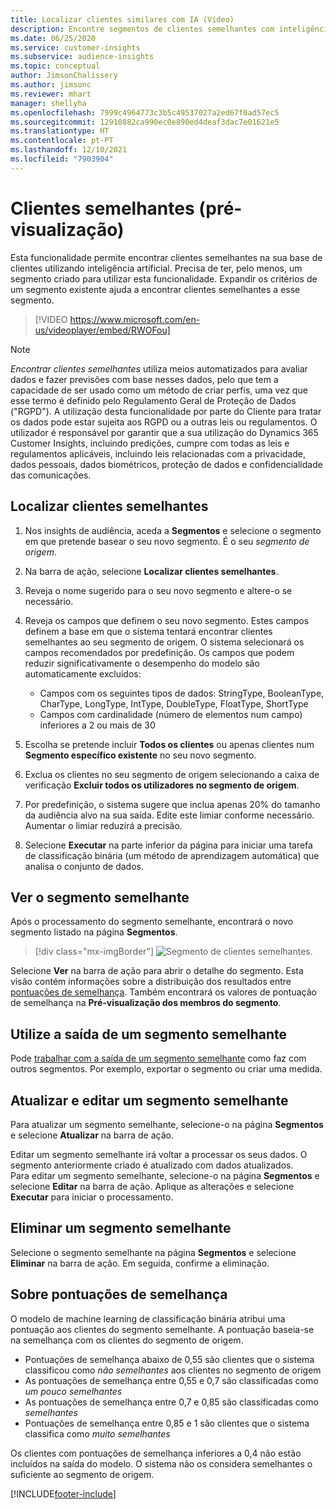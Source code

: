```yaml
---
title: Localizar clientes similares com IA (Vídeo)
description: Encontre segmentos de clientes semelhantes com inteligência artificial.
ms.date: 06/25/2020
ms.service: customer-insights
ms.subservice: audience-insights
ms.topic: conceptual
author: JimsonChalissery
ms.author: jimsonc
ms.reviewer: mhart
manager: shellyha
ms.openlocfilehash: 7999c4964773c3b5c49537027a2ed67f0ad57ec5
ms.sourcegitcommit: 12910882ca990ec0e890ed4deaf3dac7e01621e5
ms.translationtype: HT
ms.contentlocale: pt-PT
ms.lasthandoff: 12/10/2021
ms.locfileid: "7903904"
---
```

# <a name="similar-customers-preview"></a>Clientes semelhantes (pré-visualização)

Esta funcionalidade permite encontrar clientes semelhantes na sua base de clientes utilizando inteligência artificial. Precisa de ter, pelo menos, um segmento criado para utilizar esta funcionalidade. Expandir os critérios de um segmento existente ajuda a encontrar clientes semelhantes a esse segmento.

> [!VIDEO https://www.microsoft.com/en-us/videoplayer/embed/RWOFou]

> [!NOTE]
> *Encontrar clientes semelhantes* utiliza meios automatizados para avaliar dados e fazer previsões com base nesses dados, pelo que tem a capacidade de ser usado como um método de criar perfis, uma vez que esse termo é definido pelo Regulamento Geral de Proteção de Dados ("RGPD"). A utilização desta funcionalidade por parte do Cliente para tratar os dados pode estar sujeita aos RGPD ou a outras leis ou regulamentos. O utilizador é responsável por garantir que a sua utilização do Dynamics 365 Customer Insights, incluindo predições, cumpre com todas as leis e regulamentos aplicáveis, incluindo leis relacionadas com a privacidade, dados pessoais, dados biométricos, proteção de dados e confidencialidade das comunicações.

## <a name="finding-similar-customers"></a>Localizar clientes semelhantes

1. Nos insights de audiência, aceda a **Segmentos** e selecione o segmento em que pretende basear o seu novo segmento. É o seu *segmento de origem*.

1. Na barra de ação, selecione **Localizar clientes semelhantes**.

1. Reveja o nome sugerido para o seu novo segmento e altere-o se necessário.

1. Reveja os campos que definem o seu novo segmento. Estes campos definem a base em que o sistema tentará encontrar clientes semelhantes ao seu segmento de origem. O sistema selecionará os campos recomendados por predefinição.
  Os campos que podem reduzir significativamente o desempenho do modelo são automaticamente excluídos:
  
   - Campos com os seguintes tipos de dados: StringType, BooleanType, CharType, LongType, IntType, DoubleType, FloatType, ShortType
   - Campos com cardinalidade (número de elementos num campo) inferiores a 2 ou mais de 30

1. Escolha se pretende incluir **Todos os clientes** ou apenas clientes num **Segmento específico existente** no seu novo segmento.

1. Exclua os clientes no seu segmento de origem selecionando a caixa de verificação **Excluir todos os utilizadores no segmento de origem**.

1. Por predefinição, o sistema sugere que inclua apenas 20% do tamanho da audiência alvo na sua saída. Edite este limiar conforme necessário. Aumentar o limiar reduzirá a precisão.

1. Selecione **Executar** na parte inferior da página para iniciar uma tarefa de classificação binária (um método de aprendizagem automática) que analisa o conjunto de dados.

## <a name="view-the-similar-segment"></a>Ver o segmento semelhante

Após o processamento do segmento semelhante, encontrará o novo segmento listado na página **Segmentos**.

> [!div class="mx-imgBorder"]
> ![Segmento de clientes semelhantes.](media/expanded-segment.png "Segmento de clientes semelhantes")

Selecione **Ver** na barra de ação para abrir o detalhe do segmento. Esta visão contém informações sobre a distribuição dos resultados entre [pontuações de semelhança](#about-similarity-scores). Também encontrará os valores de pontuação de semelhança na **Pré-visualização dos membros do segmento**.

## <a name="use-the-output-of-a-similar-segment"></a>Utilize a saída de um segmento semelhante

Pode [trabalhar com a saída de um segmento semelhante](segments.md) como faz com outros segmentos. Por exemplo, exportar o segmento ou criar uma medida.

## <a name="refresh-and-edit-a-similar-segment"></a>Atualizar e editar um segmento semelhante

Para atualizar um segmento semelhante, selecione-o na página **Segmentos** e selecione **Atualizar** na barra de ação.

Editar um segmento semelhante irá voltar a processar os seus dados. O segmento anteriormente criado é atualizado com dados atualizados.    
Para editar um segmento semelhante, selecione-o na página **Segmentos** e selecione **Editar** na barra de ação. Aplique as alterações e selecione **Executar** para iniciar o processamento.

## <a name="delete-a-similar-segment"></a>Eliminar um segmento semelhante

Selecione o segmento semelhante na página **Segmentos** e selecione **Eliminar** na barra de ação. Em seguida, confirme a eliminação.

## <a name="about-similarity-scores"></a>Sobre pontuações de semelhança

O modelo de machine learning de classificação binária atribui uma pontuação aos clientes do segmento semelhante. A pontuação baseia-se na semelhança com os clientes do segmento de origem.

- Pontuações de semelhança abaixo de 0,55 são clientes que o sistema classificou como *não semelhantes* aos clientes no segmento de origem
- As pontuações de semelhança entre 0,55 e 0,7 são classificadas como *um pouco semelhantes*
- As pontuações de semelhança entre 0,7 e 0,85 são classificadas como *semelhantes*
- Pontuações de semelhança entre 0,85 e 1 são clientes que o sistema classifica como *muito semelhantes*

Os clientes com pontuações de semelhança inferiores a 0,4 não estão incluídos na saída do modelo. O sistema não os considera semelhantes o suficiente ao segmento de origem.


[!INCLUDE[footer-include](../includes/footer-banner.md)]